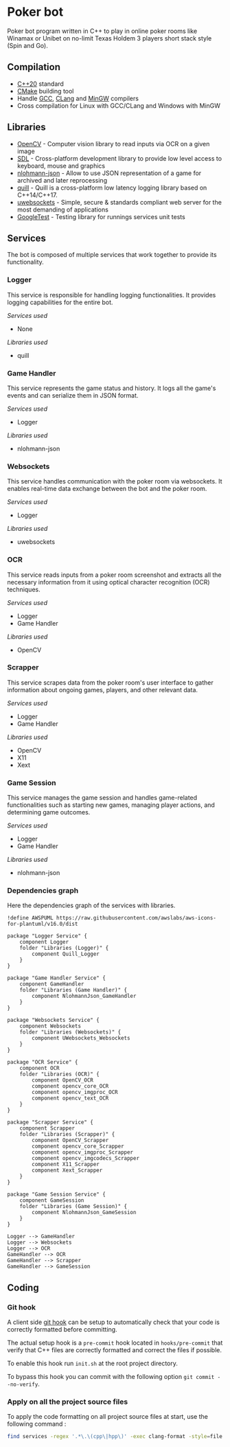 # Poker bot

Poker bot program written in C++ to play in online poker rooms like Winamax or Unibet on no-limit Texas Holdem 3
players short stack style (Spin and Go).

## Compilation

- [C++20](https://en.cppreference.com/w/cpp/20) standard
- [CMake](https://cmake.org/) building tool
- Handle [GCC](https://gcc.gnu.org/), [CLang](https://clang.llvm.org/) and [MinGW](https://www.mingw-w64.org/) compilers
- Cross compilation for Linux with GCC/CLang and Windows with MinGW

## Libraries

- [OpenCV](https://github.com/opencv/opencv) - Computer vision library to read inputs via OCR on a given image
- [SDL](https://github.com/libsdl-org/SDL) - Cross-platform development library to provide low level access to keyboard,
  mouse and graphics
- [nlohmann-json](https://github.com/nlohmann/json) - Allow to use JSON representation of a game for archived and later
  reprocessing
- [quill](https://github.com/odygrd/quill) - Quill is a cross-platform low latency logging library based on C++14/C++17.
- [uwebsockets](https://github.com/uNetworking/uWebSockets) - Simple, secure & standards compliant web server for the most
  demanding of applications
- [GoogleTest](https://github.com/google/googletest) - Testing library for runnings services unit tests

## Services

The bot is composed of multiple services that work together to provide its functionality.

### Logger

This service is responsible for handling logging functionalities. It provides logging capabilities for the entire bot.

*Services used*

- None

*Libraries used*

- quill

### Game Handler

This service represents the game status and history. It logs all the game's events and can serialize them in JSON format.

*Services used*

- Logger

*Libraries used*

- nlohmann-json

### Websockets

This service handles communication with the poker room via websockets. It enables real-time data exchange between the bot and the poker
room.

*Services used*

- Logger

*Libraries used*

- uwebsockets

### OCR

This service reads inputs from a poker room screenshot and extracts all the necessary information from it using optical character
recognition (OCR) techniques.

*Services used*

- Logger
- Game Handler

*Libraries used*

- OpenCV

### Scrapper

This service scrapes data from the poker room's user interface to gather information about ongoing games, players, and other relevant data.

*Services used*

- Logger
- Game Handler

*Libraries used*

- OpenCV
- X11
- Xext

### Game Session

This service manages the game session and handles game-related functionalities such as starting new games, managing player actions, and
determining game outcomes.

*Services used*

- Logger
- Game Handler

*Libraries used*

- nlohmann-json

### Dependencies graph

Here the dependencies graph of the services with libraries.

```plantuml
!define AWSPUML https://raw.githubusercontent.com/awslabs/aws-icons-for-plantuml/v16.0/dist

package "Logger Service" {
    component Logger
    folder "Libraries (Logger)" {
        component Quill_Logger
    }
}

package "Game Handler Service" {
    component GameHandler
    folder "Libraries (Game Handler)" {
        component NlohmannJson_GameHandler
    }
}

package "Websockets Service" {
    component Websockets
    folder "Libraries (Websockets)" {
        component UWebsockets_Websockets
    } 
}

package "OCR Service" {
    component OCR
    folder "Libraries (OCR)" {
        component OpenCV_OCR
        component opencv_core_OCR
        component opencv_imgproc_OCR
        component opencv_text_OCR
    }
}

package "Scrapper Service" {
    component Scrapper
    folder "Libraries (Scrapper)" {
        component OpenCV_Scrapper
        component opencv_core_Scrapper
        component opencv_imgproc_Scrapper
        component opencv_imgcodecs_Scrapper
        component X11_Scrapper
        component Xext_Scrapper
    }
}

package "Game Session Service" {
    component GameSession
    folder "Libraries (Game Session)" {
        component NlohmannJson_GameSession
    }
}

Logger --> GameHandler
Logger --> Websockets
Logger --> OCR
GameHandler --> OCR
GameHandler --> Scrapper
GameHandler --> GameSession
```

## Coding

### Git hook

A client side [git hook](https://git-scm.com/book/en/v2/Customizing-Git-Git-Hooks) can be setup to automatically check that your code
is correctly formatted before committing.

The actual setup hook is a `pre-commit` hook located in `hooks/pre-commit` that verify that C++ files are
correctly formatted and correct the files if possible.

To enable this hook run `init.sh` at the root project directory.

To bypass this hook you can commit with the following option `git commit --no-verify`.

### Apply on all the project source files

To apply the code formatting on all project source files at start, use the following command :

```bash
find services -regex '.*\.\(cpp\|hpp\)' -exec clang-format -style=file -i {} \;
```
